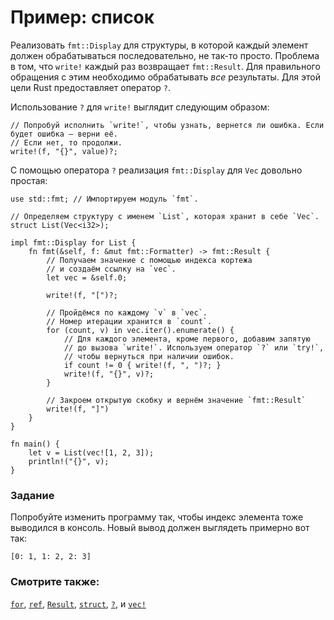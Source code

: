 # Пример: список

Реализовать `fmt::Display` для структуры, в которой каждый элемент должен обрабатываться последовательно, не так-то просто. Проблема в том, что `write!` каждый раз возвращает `fmt::Result`. Для правильного обращения с этим необходимо обрабатывать *все* результаты. Для этой цели Rust предоставляет оператор `?`.

Использование `?` для `write!` выглядит следующим образом:

```rust,ignore
// Попробуй исполнить `write!`, чтобы узнать, вернется ли ошибка. Если будет ошибка — верни её.
// Если нет, то продолжи.
write!(f, "{}", value)?;
```

С помощью оператора `?` реализация `fmt::Display` для `Vec` довольно простая:

```rust,editable
use std::fmt; // Импортируем модуль `fmt`.

// Определяем структуру с именем `List`, которая хранит в себе `Vec`.
struct List(Vec<i32>);

impl fmt::Display for List {
    fn fmt(&self, f: &mut fmt::Formatter) -> fmt::Result {
        // Получаем значение с помощью индекса кортежа
        // и создаём ссылку на `vec`.
        let vec = &self.0;

        write!(f, "[")?;

        // Пройдёмся по каждому `v` в `vec`.
        // Номер итерации хранится в `count`.
        for (count, v) in vec.iter().enumerate() {
            // Для каждого элемента, кроме первого, добавим запятую
            // до вызова `write!`. Используем оператор `?` или `try!`,
            // чтобы вернуться при наличии ошибок.
            if count != 0 { write!(f, ", ")?; }
            write!(f, "{}", v)?;
        }

        // Закроем открытую скобку и вернём значение `fmt::Result`
        write!(f, "]")
    }
}

fn main() {
    let v = List(vec![1, 2, 3]);
    println!("{}", v);
}
```

### Задание

Попробуйте изменить программу так, чтобы индекс элемента тоже выводился в консоль. Новый вывод должен выглядеть примерно вот так:

```rust,ignore
[0: 1, 1: 2, 2: 3]
```

### Смотрите также:

[`for`], [`ref`], [`Result`], [`struct`], [`?`], и [`vec!`]


[`for`]: ../../../flow_control/for.md
[`Result`]: ../../../std/result.md
[`ref`]: ../../../scope/borrow/ref.md
[`struct`]: ../../../custom_types/structs.md
[`?`]: ../../../std/result/question_mark.md
[`vec!`]: ../../../std/vec.md
